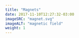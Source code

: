 ```yaml
---
title: "Magnets"
date: 2017-11-10T12:27:32-03:00
imageSRC: "magnet.svg"
imageALT: "magnetic field"
weight: 1
---
```

